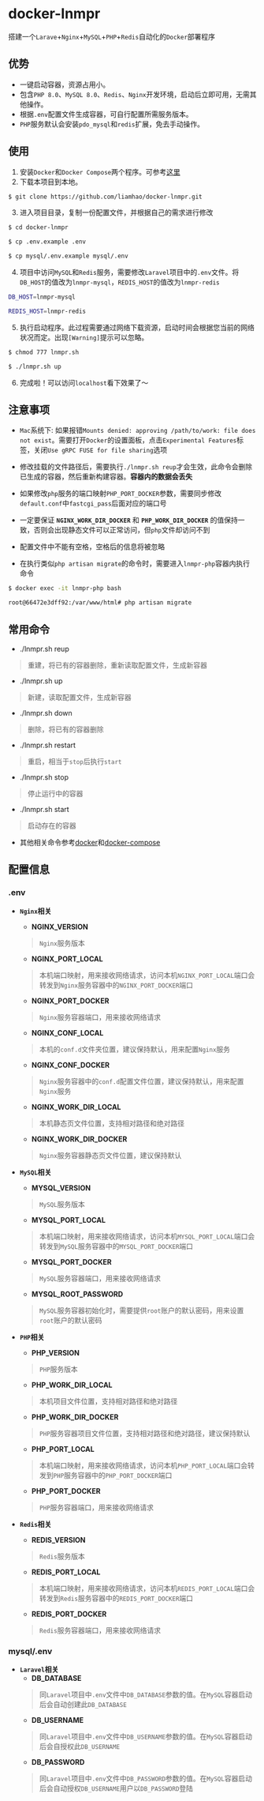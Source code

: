 # docker-lnmpr
搭建一个`Larave`+`Nginx`+`MySQL`+`PHP`+`Redis`自动化的`Docker`部署程序

## 优势
- 一键启动容器，资源占用小。
- 包含`PHP 8.0`、`MySQL 8.0`、`Redis`、`Nginx`开发环境，启动后立即可用，无需其他操作。
- 根据`.env`配置文件生成容器，可自行配置所需服务版本。
- `PHP`服务默认会安装`pdo_mysql`和`redis`扩展，免去手动操作。

## 使用
1. 安装`Docker`和`Docker Compose`两个程序。可参考[这里](https://docs.docker.com/compose/install)
2. 下载本项目到本地。
```bash
$ git clone https://github.com/liamhao/docker-lnmpr.git
```
3. 进入项目目录，复制一份配置文件，并根据自己的需求进行修改
```bash
$ cd docker-lnmpr

$ cp .env.example .env

$ cp mysql/.env.example mysql/.env
```
4. 项目中访问`MySQL`和`Redis`服务，需要修改`Laravel`项目中的`.env`文件。将`DB_HOST`的值改为`lnmpr-mysql`，`REDIS_HOST`的值改为`lnmpr-redis`
```bash
DB_HOST=lnmpr-mysql

REDIS_HOST=lnmpr-redis
```
5. 执行启动程序。此过程需要通过网络下载资源，启动时间会根据您当前的网络状况而定。出现`[Warning]`提示可以忽略。
```bash
$ chmod 777 lnmpr.sh

$ ./lnmpr.sh up
```
6. 完成啦！可以访问`localhost`看下效果了～

## 注意事项

- `Mac`系统下:
如果报错`Mounts denied: approving /path/to/work: file does not exist`。需要打开`Docker`的设置面板，点击`Experimental Features`标签，关闭`Use gRPC FUSE for file sharing`选项

- 修改挂载的文件路径后，需要执行`./lnmpr.sh reup`才会生效，此命令会删除已生成的容器，然后重新构建容器。**容器内的数据会丢失**

- 如果修改`php`服务的端口映射`PHP_PORT_DOCKER`参数，需要同步修改`default.conf`中`fastcgi_pass`后面对应的端口号

- 一定要保证 **`NGINX_WORK_DIR_DOCKER`** 和 **`PHP_WORK_DIR_DOCKER`** 的值保持一致，否则会出现静态文件可以正常访问，但`php`文件却访问不到

- 配置文件中不能有空格，空格后的信息将被忽略

- 在执行类似`php artisan migrate`的命令时，需要进入`lnmpr-php`容器内执行命令
```bash
$ docker exec -it lnmpr-php bash

root@66472e3dff92:/var/www/html# php artisan migrate
```

## 常用命令

- ./lnmpr.sh reup
> 重建，将已有的容器删除，重新读取配置文件，生成新容器

- ./lnmpr.sh up
> 新建，读取配置文件，生成新容器

- ./lnmpr.sh down
> 删除，将已有的容器删除

- ./lnmpr.sh restart
> 重启，相当于`stop`后执行`start`

- ./lnmpr.sh stop
> 停止运行中的容器

- ./lnmpr.sh start
> 启动存在的容器

- 其他相关命令参考[docker](https://docs.docker.com/engine/reference/commandline/cli)和[docker-compose](https://docs.docker.com/compose/reference/overview/)

## 配置信息

### .env

- **`Nginx`相关**
    + **NGINX_VERSION**
    > `Nginx`服务版本
    + **NGINX_PORT_LOCAL**
    > 本机端口映射，用来接收网络请求，访问本机`NGINX_PORT_LOCAL`端口会转发到`Nginx`服务容器中的`NGINX_PORT_DOCKER`端口
    + **NGINX_PORT_DOCKER**
    > `Nginx`服务容器端口，用来接收网络请求
    + **NGINX_CONF_LOCAL**
    > 本机的`conf.d`文件夹位置，建议保持默认，用来配置`Nginx`服务
    + **NGINX_CONF_DOCKER**
    > `Nginx`服务容器中的`conf.d`配置文件位置，建议保持默认，用来配置`Nginx`服务
    + **NGINX_WORK_DIR_LOCAL**
    > 本机静态页文件位置，支持相对路径和绝对路径
    + **NGINX_WORK_DIR_DOCKER**
    > `Nginx`服务容器静态页文件位置，建议保持默认

- **`MySQL`相关**
    + **MYSQL_VERSION**
    > `MySQL`服务版本
    + **MYSQL_PORT_LOCAL**
    > 本机端口映射，用来接收网络请求，访问本机`MYSQL_PORT_LOCAL`端口会转发到`MySQL`服务容器中的`MYSQL_PORT_DOCKER`端口
    + **MYSQL_PORT_DOCKER**
    > `MySQL`服务容器端口，用来接收网络请求
    + **MYSQL_ROOT_PASSWORD**
    > `MySQL`服务容器初始化时，需要提供`root`账户的默认密码，用来设置`root`账户的默认密码

- **`PHP`相关**
    + **PHP_VERSION**
    > `PHP`服务版本
    + **PHP_WORK_DIR_LOCAL**
    > 本机项目文件位置，支持相对路径和绝对路径
    + **PHP_WORK_DIR_DOCKER**
    > `PHP`服务容器项目文件位置，支持相对路径和绝对路径，建议保持默认
    + **PHP_PORT_LOCAL**
    > 本机端口映射，用来接收网络请求，访问本机`PHP_PORT_LOCAL`端口会转发到`PHP`服务容器中的`PHP_PORT_DOCKER`端口
    + **PHP_PORT_DOCKER**
    > `PHP`服务容器端口，用来接收网络请求

- **`Redis`相关**
    + **REDIS_VERSION**
    > `Redis`服务版本
    + **REDIS_PORT_LOCAL**
    > 本机端口映射，用来接收网络请求，访问本机`REDIS_PORT_LOCAL`端口会转发到`Redis`服务容器中的`REDIS_PORT_DOCKER`端口
    + **REDIS_PORT_DOCKER**
    > `Redis`服务容器端口，用来接收网络请求

### mysql/.env

- **`Laravel`相关**
    + **DB_DATABASE**
    > 同`Laravel`项目中`.env`文件中`DB_DATABASE`参数的值。在`MySQL`容器启动后会自动创建此`DB_DATABASE`
    + **DB_USERNAME**
    > 同`Laravel`项目中`.env`文件中`DB_USERNAME`参数的值。在`MySQL`容器启动后会自授权此`DB_USERNAME`
    + **DB_PASSWORD**
    > 同`Laravel`项目中`.env`文件中`DB_PASSWORD`参数的值。在`MySQL`容器启动后会自动授权`DB_USERNAME`用户以`DB_PASSWORD`登陆